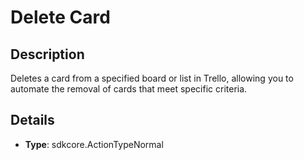 
# Delete Card

## Description

Deletes a card from a specified board or list in Trello, allowing you to automate the removal of cards that meet specific criteria.

## Details

- **Type**: sdkcore.ActionTypeNormal
